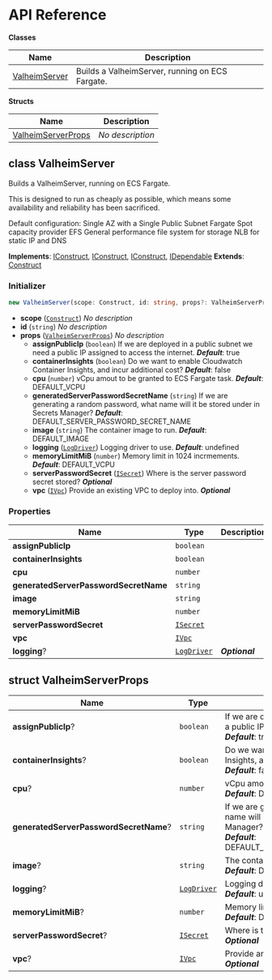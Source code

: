 # API Reference

**Classes**

Name|Description
----|-----------
[ValheimServer](#raykrueger-cdk-valheim-server-valheimserver)|Builds a ValheimServer, running on ECS Fargate.


**Structs**

Name|Description
----|-----------
[ValheimServerProps](#raykrueger-cdk-valheim-server-valheimserverprops)|*No description*



## class ValheimServer  <a id="raykrueger-cdk-valheim-server-valheimserver"></a>

Builds a ValheimServer, running on ECS Fargate.

This is designed to run as
cheaply as possible, which means some availability and reliability has been
sacrificed.

Default configuration:
    Single AZ with a Single Public Subnet
    Fargate Spot capacity provider
    EFS General performance file system for storage
    NLB for static IP and DNS

__Implements__: [IConstruct](#constructs-iconstruct), [IConstruct](#aws-cdk-core-iconstruct), [IConstruct](#constructs-iconstruct), [IDependable](#aws-cdk-core-idependable)
__Extends__: [Construct](#aws-cdk-core-construct)

### Initializer




```ts
new ValheimServer(scope: Construct, id: string, props?: ValheimServerProps)
```

* **scope** (<code>[Construct](#aws-cdk-core-construct)</code>)  *No description*
* **id** (<code>string</code>)  *No description*
* **props** (<code>[ValheimServerProps](#raykrueger-cdk-valheim-server-valheimserverprops)</code>)  *No description*
  * **assignPublicIp** (<code>boolean</code>)  If we are deployed in a public subnet we need a public IP assigned to access the internet. __*Default*__: true
  * **containerInsights** (<code>boolean</code>)  Do we want to enable Cloudwatch Container Insights, and incur additional cost? __*Default*__: false
  * **cpu** (<code>number</code>)  vCpu amout to be granted to ECS Fargate task. __*Default*__: DEFAULT_VCPU
  * **generatedServerPasswordSecretName** (<code>string</code>)  If we are generating a random password, what name will it be stored under in Secrets Manager? __*Default*__: DEFAULT_SERVER_PASSWORD_SECRET_NAME
  * **image** (<code>string</code>)  The container image to run. __*Default*__: DEFAULT_IMAGE
  * **logging** (<code>[LogDriver](#aws-cdk-aws-ecs-logdriver)</code>)  Logging driver to use. __*Default*__: undefined
  * **memoryLimitMiB** (<code>number</code>)  Memory limit in 1024 incrmements. __*Default*__: DEFAULT_VCPU
  * **serverPasswordSecret** (<code>[ISecret](#aws-cdk-aws-secretsmanager-isecret)</code>)  Where is the server password secret stored? __*Optional*__
  * **vpc** (<code>[IVpc](#aws-cdk-aws-ec2-ivpc)</code>)  Provide an existing VPC to deploy into. __*Optional*__



### Properties


Name | Type | Description 
-----|------|-------------
**assignPublicIp** | <code>boolean</code> | <span></span>
**containerInsights** | <code>boolean</code> | <span></span>
**cpu** | <code>number</code> | <span></span>
**generatedServerPasswordSecretName** | <code>string</code> | <span></span>
**image** | <code>string</code> | <span></span>
**memoryLimitMiB** | <code>number</code> | <span></span>
**serverPasswordSecret** | <code>[ISecret](#aws-cdk-aws-secretsmanager-isecret)</code> | <span></span>
**vpc** | <code>[IVpc](#aws-cdk-aws-ec2-ivpc)</code> | <span></span>
**logging**? | <code>[LogDriver](#aws-cdk-aws-ecs-logdriver)</code> | __*Optional*__



## struct ValheimServerProps  <a id="raykrueger-cdk-valheim-server-valheimserverprops"></a>






Name | Type | Description 
-----|------|-------------
**assignPublicIp**? | <code>boolean</code> | If we are deployed in a public subnet we need a public IP assigned to access the internet.<br/>__*Default*__: true
**containerInsights**? | <code>boolean</code> | Do we want to enable Cloudwatch Container Insights, and incur additional cost?<br/>__*Default*__: false
**cpu**? | <code>number</code> | vCpu amout to be granted to ECS Fargate task.<br/>__*Default*__: DEFAULT_VCPU
**generatedServerPasswordSecretName**? | <code>string</code> | If we are generating a random password, what name will it be stored under in Secrets Manager?<br/>__*Default*__: DEFAULT_SERVER_PASSWORD_SECRET_NAME
**image**? | <code>string</code> | The container image to run.<br/>__*Default*__: DEFAULT_IMAGE
**logging**? | <code>[LogDriver](#aws-cdk-aws-ecs-logdriver)</code> | Logging driver to use.<br/>__*Default*__: undefined
**memoryLimitMiB**? | <code>number</code> | Memory limit in 1024 incrmements.<br/>__*Default*__: DEFAULT_VCPU
**serverPasswordSecret**? | <code>[ISecret](#aws-cdk-aws-secretsmanager-isecret)</code> | Where is the server password secret stored?<br/>__*Optional*__
**vpc**? | <code>[IVpc](#aws-cdk-aws-ec2-ivpc)</code> | Provide an existing VPC to deploy into.<br/>__*Optional*__



